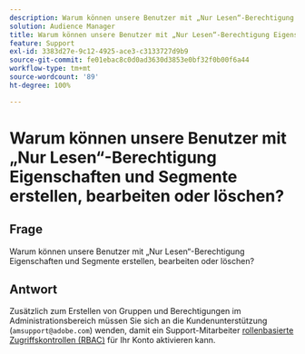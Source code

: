 ```yaml
---
description: Warum können unsere Benutzer mit „Nur Lesen“-Berechtigung Eigenschaften und Segmente erstellen, bearbeiten oder löschen?
solution: Audience Manager
title: Warum können unsere Benutzer mit „Nur Lesen“-Berechtigung Eigenschaften und Segmente erstellen, bearbeiten oder löschen?
feature: Support
exl-id: 3383d27e-9c12-4925-ace3-c3133727d9b9
source-git-commit: fe01ebac8c0d0ad3630d3853e0bf32f0b00f6a44
workflow-type: tm+mt
source-wordcount: '89'
ht-degree: 100%

---
```


# Warum können unsere Benutzer mit „Nur Lesen“-Berechtigung Eigenschaften und Segmente erstellen, bearbeiten oder löschen?

## Frage

Warum können unsere Benutzer mit „Nur Lesen“-Berechtigung Eigenschaften und Segmente erstellen, bearbeiten oder löschen?

## Antwort

Zusätzlich zum Erstellen von Gruppen und Berechtigungen im Administrationsbereich müssen Sie sich an die Kundenunterstützung (`amsupport@adobe.com`) wenden, damit ein Support-Mitarbeiter [rollenbasierte Zugriffskontrollen (RBAC)](../features/administration/administration-overview.md) für Ihr Konto aktivieren kann.
